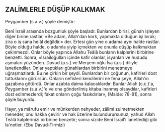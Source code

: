 ## ZALİMLERLE DÜŞÜP KALKMAK

Peygamber (s.a.v.) şöyle demiştir:

Benî İsrail arasında bozgunluk şöyle baş­ladı: Bunlardan birisi, günah işleyen diğer bi­rine rastlar, «Be adam, Allah'dan kork, yap­makta olduğun işi bırak; zira o iş sana helâl değildir.» der. Ertesi gün yine o adama aynı halde rastlar. Böyle olduğu halde, o adamla yiyip içmekten ve onunla düşüp kalkmaktan çekinmezdi. Onlar böyle yapınca Allahu Teâlâ bunların kalplerini birbirine benzetti. Son­ra, «İsrailoğulları içinde kafir olanlar, isyanları ve hududu aşmaları yüzünden. Davud (a.s.) ve Meryem oğlu İsa (a.s.) diliyle lanetlendiler. Onlar yaptıkları günahlardan birbirini menet­meye uğraşmazlardı. Bu ne çirkin bir şeydi. Bunlardan bir çoğunun, kafirleri dost tuttuklarını görürsün. Onların nefisleri kendilerini ne fena şeye, Allah'ın gazabına götürdü. On­lar azabta daima kalacaklardır. Bunlar Allah (c.c.)'a, Peygamber (s.a.v.)'e ve ona gönderil­miş kitaba inanmış olsaydılar, kafirleri dost edinmezlerdi; fakat onların çoğu fasıkdırlar», (Maide: 78-81), sonra şöyle buyurdu:

Hayır, ya mârufu emir ve münkerden nehyeder, zâlimi zulmetmekten meneder, onu hakka çevirir ve hak üzerine bulundurursunuz, yahud Allah Teâlâ kalplerinizi birbirine benze­tir; sonra sizide Benî İsrail'i lanetlediği gibi la'netler. (Ebu Davud-Tirmizi)
